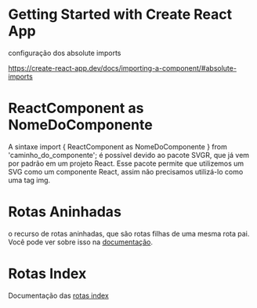 # Getting Started with Create React App
configuração dos absolute imports 

https://create-react-app.dev/docs/importing-a-component/#absolute-imports

# ReactComponent as NomeDoComponente 
A sintaxe import { ReactComponent as NomeDoComponente } from 'caminho_do_componente'; é possível devido ao pacote SVGR, que já vem por padrão em um projeto React. Esse pacote permite que utilizemos um SVG como um componente React, assim não precisamos utilizá-lo como uma tag img.

# Rotas Aninhadas
o recurso de rotas aninhadas, que são rotas filhas de uma mesma rota pai. Você pode ver sobre isso na [documentação](https://reactrouter.com/en/main/start/overview#nested-routes).

# Rotas Index
Documentação das [rotas index](https://reactrouter.com/en/main/start/concepts#index-routes)
